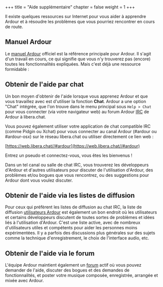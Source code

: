 +++
title = "Aide supplémentaire"
chapter = false
weight = 1
+++

Il existe quelques ressources sur Internet pour vous aider à apprendre Ardour et à résoudre les problèmes que vous pourriez rencontrer en cours de route.

## Manuel Ardour

Le [manuel Ardour](http://manual.ardour.org/) officiel est la référence principale pour Ardour.
Il s'agit d'un travail en cours, ce qui signifie que vous n'y trouverez pas (encore) toutes les fonctionnalités expliquées. Mais c'est déjà une ressource formidable :

## Obtenir de l'aide par chat

Un bon moyen d'obtenir de l'aide lorsque vous apprenez Ardour et que vous travaillez avec est d'utiliser la fonction **Chat**. Ardour a une option "Chat" intégrée, que l'on trouve dans le menu principal sous `Help > Chat` pour vous connecter (via votre navigateur web) au forum Ardour [IRC](http://en.wikipedia.org/wiki/IRC) de Ardour à libera.chat.

Vous pouvez également utiliser votre application de chat compatible IRC (comme Pidgin ou Xchat) pour vous connecter au canal Ardour (\#ardour ou \#ardour-osx) sur le réseau libera.chat ou utiliser directement ce lien web :

[https://web.libera.chat//#ardour](https://web.libera.chat//#ardour)

Entrez un pseudo et connectez-vous, vous êtes les bienvenus !

Dans un tel canal ou salle de chat IRC, vous trouverez les développeurs d'Ardour et d'autres utilisateurs pour discuter de l'utilisation d'Ardour, des problèmes et/ou bogues que vous rencontrez, ou des suggestions pour Ardour dont vous voulez discuter.

## Obtenir de l'aide via les listes de diffusion

Pour ceux qui préfèrent les listes de diffusion au chat IRC, la liste de diffusion [utilisateurs Ardour](http://lists.ardour.org/listinfo.cgi/ardour-users-ardour.org%20) est également un bon endroit où les utilisateurs et certains développeurs discutent de toutes sortes de problèmes et idées liés à l'utilisation d'Ardour. C'est une liste active, avec de nombreux d'utilisateurs utiles et compétents pour aider les personnes moins expérimentées. Il y a parfois des discussions plus générales sur des sujets comme la technique d'enregistrement, le choix de l'interface audio, etc.

## Obtenir de l'aide via le forum

L'équipe Ardour maintient également un [forum](https://discourse.ardour.org/) actif où vous pouvez demander de l'aide, discuter des bogues et des demandes de fonctionnalités, et poster votre musique composée, enregistrée, arrangée et mixée avec Ardour.